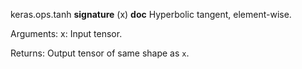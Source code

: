 keras.ops.tanh
__signature__
(x)
__doc__
Hyperbolic tangent, element-wise.

Arguments:
    x: Input tensor.

Returns:
    Output tensor of same shape as `x`.

